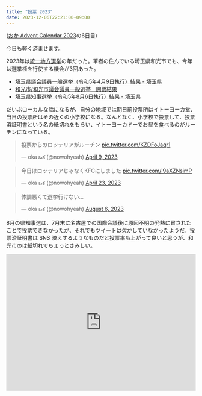 ```yaml
---
title: "投票 2023"
date: 2023-12-06T22:21:00+09:00
---
```


([おか Advent Calendar 2023](https://adventar.org/calendars/9232)の6日目)

今日も軽く済ませます。

2023年は[統一地方選挙](https://ja.wikipedia.org/wiki/%E7%B5%B1%E4%B8%80%E5%9C%B0%E6%96%B9%E9%81%B8%E6%8C%99)の年だった。筆者の住んでいる埼玉県和光市でも、今年は選挙権を行使する機会が3回あった。

- [埼玉県議会議員一般選挙（令和5年4月9日執行）結果 - 埼玉県](https://www.pref.saitama.lg.jp/e1701/r5_kengisenkekka.html)
- [和光市/和光市議会議員一般選挙　開票結果](https://www.city.wako.lg.jp/home/shisei/senkyo/senkyozyouhou/r5touitsu/_22130.html)
- [埼玉県知事選挙（令和5年8月6日執行）結果 - 埼玉県](https://www.pref.saitama.lg.jp/e1701/r5chijikekka.html)

だいぶローカルな話になるが、自分の地域では期日前投票所はイトーヨーカ堂、当日の投票所はその近くの小学校になる。なんとなく、小学校で投票して、投票済証明書という名の紙切れをもらい、イトーヨーカドーでお昼を食べるのがルーチンになっている。

<blockquote class="twitter-tweet tw-align-center"><p lang="ja" dir="ltr">投票からのロッテリアがルーチン <a href="https://t.co/KZDFoJaqr1">pic.twitter.com/KZDFoJaqr1</a></p>&mdash; oka ఒక (@nowohyeah) <a href="https://twitter.com/nowohyeah/status/1644959334743539714?ref_src=twsrc%5Etfw">April 9, 2023</a></blockquote> <script async src="https://platform.twitter.com/widgets.js" charset="utf-8"></script>

<blockquote class="twitter-tweet tw-align-center"><p lang="ja" dir="ltr">今日はロッテリアじゃなくKFCにしました <a href="https://t.co/I9aXZNsimP">pic.twitter.com/I9aXZNsimP</a></p>&mdash; oka ఒక (@nowohyeah) <a href="https://twitter.com/nowohyeah/status/1649966226096132097?ref_src=twsrc%5Etfw">April 23, 2023</a></blockquote> <script async src="https://platform.twitter.com/widgets.js" charset="utf-8"></script>

<blockquote class="twitter-tweet tw-align-center"><p lang="ja" dir="ltr">体調悪くて選挙行けない…</p>&mdash; oka ఒక (@nowohyeah) <a href="https://twitter.com/nowohyeah/status/1688027196273917952?ref_src=twsrc%5Etfw">August 6, 2023</a></blockquote> <script async src="https://platform.twitter.com/widgets.js" charset="utf-8"></script>

8月の県知事選は、7月末に名古屋での国際会議後に原因不明の発熱に冒されたことで投票できなかったが、それでもツイートは欠かしていなかったようだ。投票済証明書は SNS 映えするようなものだと投票率も上がって良いと思うが、和光市のは紙切れでちょっとさみしい。

<div style="text-align: center;">
<iframe src="https://adventar.org/calendars/9232/embed" width="100%" height="362" frameborder="0" loading="lazy"></iframe>
</div>